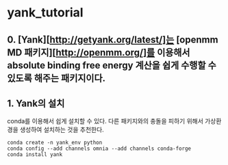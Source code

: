# yank_tutorial
## 0. [Yank][http://getyank.org/latest/]는 [openmm MD 패키지][http://openmm.org/]를 이용해서 **absolute binding free energy** 계산을 쉽게 수행할 수 있도록 해주는 패키지이다. 
## 1. Yank의 설치
conda를 이용해서 쉽게 설치할 수 있다.
다른 패키지와의 충돌을 피하기 위해서 가상환경을 생성하여 설치하는 것을 추천한다. 
    
    conda create -n yank_env python 
    conda config --add channels omnia --add channels conda-forge
    conda install yank  
  

